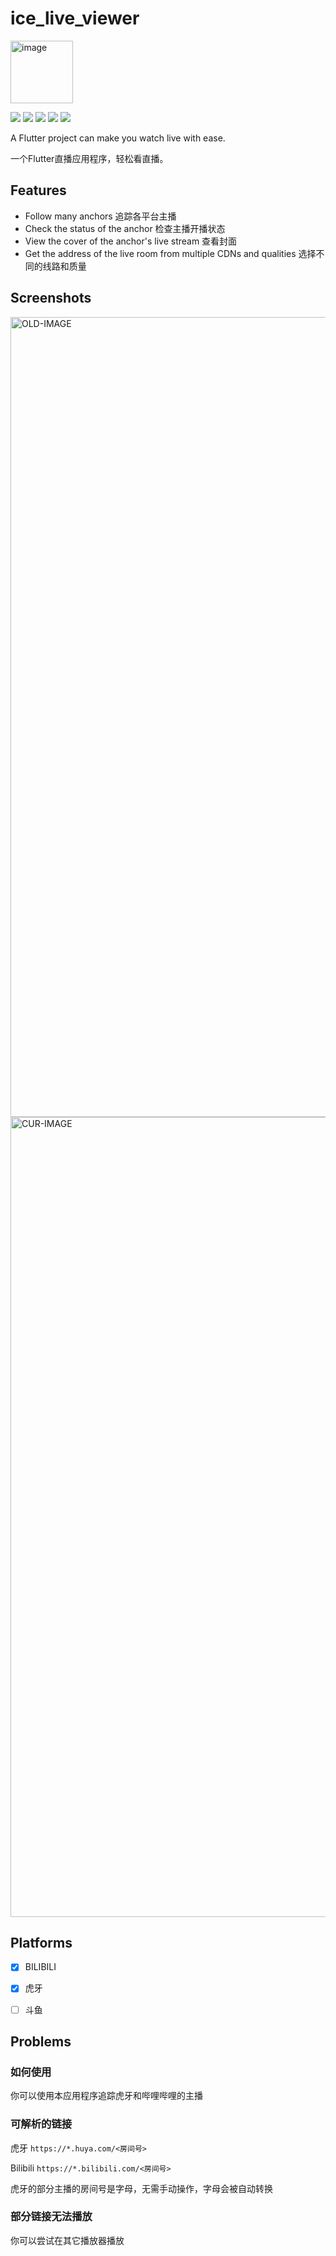 # ice_live_viewer

<img width="100" alt="image" src="https://user-images.githubusercontent.com/16839488/159170616-6633b2c9-0b33-4dd1-9de4-b73b9d70eca4.png">

![](https://img.shields.io/badge/language-dart-blue.svg?style=for-the-badge)
[![](https://img.shields.io/github/downloads/iiijam/ice_live_viewer/total?style=for-the-badge)](https://github.com/iiijam/ice_live_viewer/releases)
![](https://img.shields.io/github/license/iiijam/ice_live_viewer?style=for-the-badge)
![](https://img.shields.io/github/stars/iiijam/ice_live_viewer?style=for-the-badge)
![](https://img.shields.io/github/issues/iiijam/ice_live_viewer?style=for-the-badge)

A Flutter project can make you watch live with ease.

一个Flutter直播应用程序，轻松看直播。

## Features

- Follow many anchors 追踪各平台主播
- Check the status of the anchor 检查主播开播状态
- View the cover of the anchor's live stream 查看封面
- Get the address of the live room from multiple CDNs and qualities 选择不同的线路和质量

## Screenshots

<img width="1280" alt="OLD-IMAGE" src="https://user-images.githubusercontent.com/16839488/169522945-eeb5d2b7-019e-481c-8149-94f50d36ea4b.png">
<img width="1280" alt="CUR-IMAGE" src="https://user-images.githubusercontent.com/16839488/179977506-6b23baa2-50a8-4df5-85b3-5c80beaf1bc0.png">

## Platforms
- [x] BILIBILI

- [x] 虎牙

- [ ] 斗鱼

## Problems
### 如何使用
你可以使用本应用程序追踪虎牙和哔哩哔哩的主播
### 可解析的链接
虎牙 `https://*.huya.com/<房间号>`

Bilibili `https://*.bilibili.com/<房间号>`

虎牙的部分主播的房间号是字母，无需手动操作，字母会被自动转换

### 部分链接无法播放
你可以尝试在其它播放器播放
